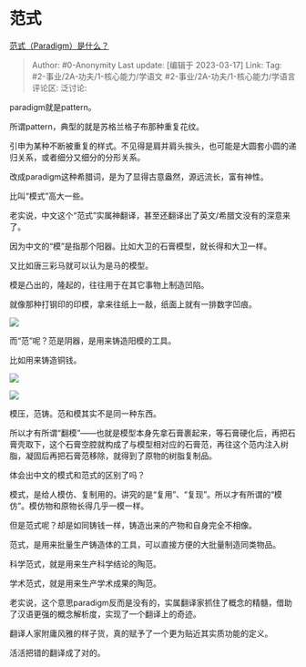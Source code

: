 # 范式
[范式（Paradigm）是什么？](https://www.zhihu.com/question/21629921/answer/2939881657)

> Author: #0-Anonymity
> Last update: [编辑于 2023-03-17]
> Link:
> Tag: #2-事业/2A-功夫/1-核心能力/学语文 #2-事业/2A-功夫/1-核心能力/学语言
> 评论区:
> 泛讨论:

paradigm就是pattern。

所谓pattern，典型的就是苏格兰格子布那种重复花纹。

引申为某种不断被重复的样式。不见得是肩并肩头挨头，也可能是大圆套小圆的递归关系，或者细分又细分的分形关系。

改成paradigm这种希腊词，是为了显得古意盎然，源远流长，富有神性。

比叫“模式”高大一些。

老实说，中文这个“范式”实属神翻译，甚至还翻译出了英文/希腊文没有的深意来了。

因为中文的“模”是指那个阳器。比如大卫的石膏模型，就长得和大卫一样。

又比如唐三彩马就可以认为是马的模型。

模是凸出的，隆起的，往往用于在其它事物上制造凹陷。

就像那种打钢印的印模，拿来往纸上一敲，纸面上就有一排数字凹痕。

![](https://pic1.zhimg.com/50/v2-3e22b0f90e0bc41cb788d6936de8027e_720w.jpg?source=1940ef5c)

而“范”呢？范是阴器，是用来铸造阳模的工具。

比如用来铸造铜钱。

![](https://pic1.zhimg.com/50/v2-8ba4401093ffc20a27bfa78f82578a11_720w.jpg?source=1940ef5c)

  

![](https://picx.zhimg.com/50/v2-b9bd4c973e5531559bec73ec115356c0_720w.jpg?source=1940ef5c)

模压，范铸。范和模其实不是同一种东西。

所以才有所谓“翻模”——也就是模型本身先拿石膏裹起来，等石膏硬化后，再把石膏壳取下，这个石膏空腔就构成了与模型相对应的石膏范，再往这个范内注入树脂，凝固后再把石膏范移除，就得到了原物的树脂复制品。

体会出中文的模式和范式的区别了吗？

模式，是给人模仿、复制用的。讲究的是“复用”、“复现”。所以才有所谓的“模仿”。模仿物和原物长得几乎一模一样。

但是范式呢？却是如同铸钱一样，铸造出来的产物和自身完全不相像。

范式，是用来批量生产铸造体的工具，可以直接方便的大批量制造同类物品。

科学范式，就是用来生产科学结论的陶范。

学术范式，就是用来生产学术成果的陶范。

老实说，这个意思paradigm反而是没有的，实属翻译家抓住了概念的精髓，借助了汉语更强的概念解析度，实现了一个翻译上的奇迹。

翻译人家附庸风雅的样子货，真的赋予了一个更为贴近其实质功能的定义。

活活把错的翻译成了对的。

